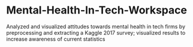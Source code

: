 # Mental-Health-In-Tech-Workspace
Analyzed and visualized attitudes towards mental health in tech firms by preprocessing and extracting a Kaggle 2017 survey; visualized results to increase awareness of current statistics 
